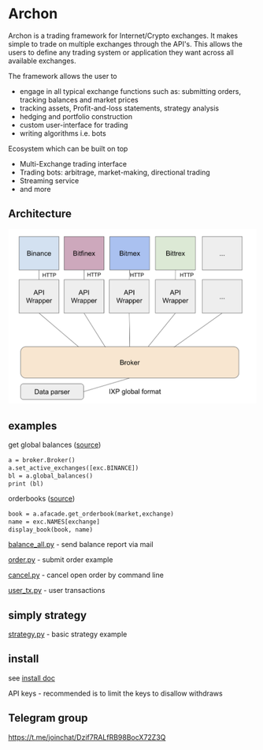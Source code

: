 # Archon

Archon is a trading framework for Internet/Crypto exchanges. It makes simple to trade on multiple exchanges through the API's. This allows the users to define any trading system or application they want across all available exchanges.

The framework allows the user to

* engage in all typical exchange functions such as: submitting orders, tracking balances and market prices
* tracking assets, Profit-and-loss statements, strategy analysis
* hedging and portfolio construction
* custom user-interface for trading
* writing algorithms i.e. bots

Ecosystem which can be built on top

* Multi-Exchange trading interface
* Trading bots: arbitrage, market-making, directional trading
* Streaming service
* and more

## Architecture

![arch Image](docs/arch.png)

## examples

get global balances ([source](examples/balance_simple.py))

```
a = broker.Broker()
a.set_active_exchanges([exc.BINANCE])
bl = a.global_balances()
print (bl)
```
 
orderbooks ([source](examples/show_ordersbooks.py))
 
```
book = a.afacade.get_orderbook(market,exchange)
name = exc.NAMES[exchange]
display_book(book, name)
```

[balance_all.py](examples/balance_all.py) - send balance report via mail 

[order.py](examples/order.py) - submit order example

[cancel.py](examples/cancel.py) - cancel open order by command line

[user_tx.py](examples/user_tx.py) - user transactions

## simply strategy

[strategy.py](examples/strategy.py) - basic strategy example

## install 

see [install doc](docs/install.md)

API keys - recommended is to limit the keys to disallow withdraws

## Telegram group

https://t.me/joinchat/Dzif7RALfRB98BocX72Z3Q
